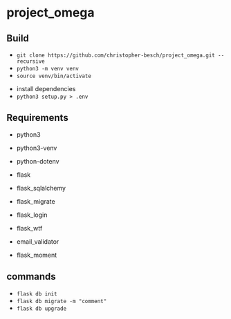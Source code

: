 # project_omega

## Build

-   `git clone https://github.com/christopher-besch/project_omega.git --recursive`
-   `python3 -m venv venv`
-   `source venv/bin/activate`
<!-- -   `pip install -r requirements.txt` -->
-   install dependencies
-   `python3 setup.py > .env`

## Requirements

-   python3
-   python3-venv

-   python-dotenv
-   flask
-   flask_sqlalchemy
-   flask_migrate
-   flask_login
-   flask_wtf
-   email_validator
-   flask_moment

## commands

-   `flask db init`
-   `flask db migrate -m "comment"`
-   `flask db upgrade`

